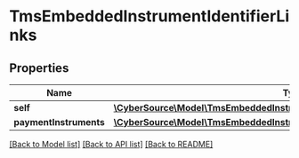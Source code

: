 # TmsEmbeddedInstrumentIdentifierLinks

## Properties
Name | Type | Description | Notes
------------ | ------------- | ------------- | -------------
**self** | [**\CyberSource\Model\TmsEmbeddedInstrumentIdentifierLinksSelf**](TmsEmbeddedInstrumentIdentifierLinksSelf.md) |  | [optional] 
**paymentInstruments** | [**\CyberSource\Model\TmsEmbeddedInstrumentIdentifierLinksPaymentInstruments**](TmsEmbeddedInstrumentIdentifierLinksPaymentInstruments.md) |  | [optional] 

[[Back to Model list]](../README.md#documentation-for-models) [[Back to API list]](../README.md#documentation-for-api-endpoints) [[Back to README]](../README.md)


